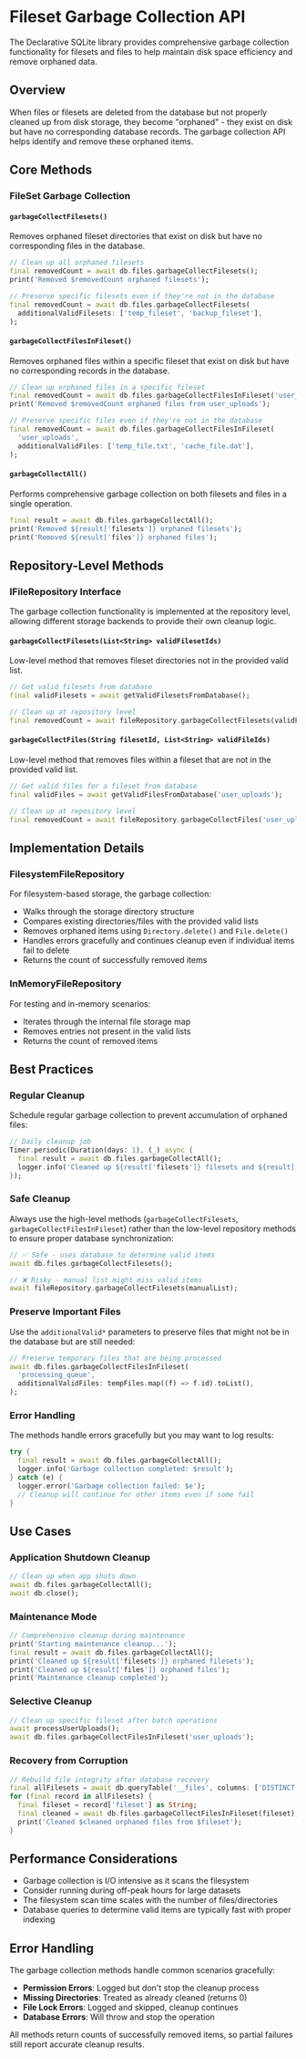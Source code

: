# Fileset Garbage Collection API

The Declarative SQLite library provides comprehensive garbage collection functionality for filesets and files to help maintain disk space efficiency and remove orphaned data.

## Overview

When files or filesets are deleted from the database but not properly cleaned up from disk storage, they become "orphaned" - they exist on disk but have no corresponding database records. The garbage collection API helps identify and remove these orphaned items.

## Core Methods

### FileSet Garbage Collection

#### `garbageCollectFilesets()`

Removes orphaned fileset directories that exist on disk but have no corresponding files in the database.

```dart
// Clean up all orphaned filesets
final removedCount = await db.files.garbageCollectFilesets();
print('Removed $removedCount orphaned filesets');

// Preserve specific filesets even if they're not in the database
final removedCount = await db.files.garbageCollectFilesets(
  additionalValidFilesets: ['temp_fileset', 'backup_fileset'],
);
```

#### `garbageCollectFilesInFileset()`

Removes orphaned files within a specific fileset that exist on disk but have no corresponding records in the database.

```dart
// Clean up orphaned files in a specific fileset
final removedCount = await db.files.garbageCollectFilesInFileset('user_uploads');
print('Removed $removedCount orphaned files from user_uploads');

// Preserve specific files even if they're not in the database
final removedCount = await db.files.garbageCollectFilesInFileset(
  'user_uploads',
  additionalValidFiles: ['temp_file.txt', 'cache_file.dat'],
);
```

#### `garbageCollectAll()`

Performs comprehensive garbage collection on both filesets and files in a single operation.

```dart
final result = await db.files.garbageCollectAll();
print('Removed ${result['filesets']} orphaned filesets');
print('Removed ${result['files']} orphaned files');
```

## Repository-Level Methods

### IFileRepository Interface

The garbage collection functionality is implemented at the repository level, allowing different storage backends to provide their own cleanup logic.

#### `garbageCollectFilesets(List<String> validFilesetIds)`

Low-level method that removes fileset directories not in the provided valid list.

```dart
// Get valid filesets from database
final validFilesets = await getValidFilesetsFromDatabase();

// Clean up at repository level
final removedCount = await fileRepository.garbageCollectFilesets(validFilesets);
```

#### `garbageCollectFiles(String filesetId, List<String> validFileIds)`

Low-level method that removes files within a fileset that are not in the provided valid list.

```dart
// Get valid files for a fileset from database
final validFiles = await getValidFilesFromDatabase('user_uploads');

// Clean up at repository level
final removedCount = await fileRepository.garbageCollectFiles('user_uploads', validFiles);
```

## Implementation Details

### FilesystemFileRepository

For filesystem-based storage, the garbage collection:

- Walks through the storage directory structure
- Compares existing directories/files with the provided valid lists
- Removes orphaned items using `Directory.delete()` and `File.delete()`
- Handles errors gracefully and continues cleanup even if individual items fail to delete
- Returns the count of successfully removed items

### InMemoryFileRepository

For testing and in-memory scenarios:

- Iterates through the internal file storage map
- Removes entries not present in the valid lists
- Returns the count of removed items

## Best Practices

### Regular Cleanup

Schedule regular garbage collection to prevent accumulation of orphaned files:

```dart
// Daily cleanup job
Timer.periodic(Duration(days: 1), (_) async {
  final result = await db.files.garbageCollectAll();
  logger.info('Cleaned up ${result['filesets']} filesets and ${result['files']} files');
});
```

### Safe Cleanup

Always use the high-level methods (`garbageCollectFilesets`, `garbageCollectFilesInFileset`) rather than the low-level repository methods to ensure proper database synchronization:

```dart
// ✅ Safe - uses database to determine valid items
await db.files.garbageCollectFilesets();

// ❌ Risky - manual list might miss valid items
await fileRepository.garbageCollectFilesets(manualList);
```

### Preserve Important Files

Use the `additionalValid*` parameters to preserve files that might not be in the database but are still needed:

```dart
// Preserve temporary files that are being processed
await db.files.garbageCollectFilesInFileset(
  'processing_queue',
  additionalValidFiles: tempFiles.map((f) => f.id).toList(),
);
```

### Error Handling

The methods handle errors gracefully but you may want to log results:

```dart
try {
  final result = await db.files.garbageCollectAll();
  logger.info('Garbage collection completed: $result');
} catch (e) {
  logger.error('Garbage collection failed: $e');
  // Cleanup will continue for other items even if some fail
}
```

## Use Cases

### Application Shutdown Cleanup

```dart
// Clean up when app shuts down
await db.files.garbageCollectAll();
await db.close();
```

### Maintenance Mode

```dart
// Comprehensive cleanup during maintenance
print('Starting maintenance cleanup...');
final result = await db.files.garbageCollectAll();
print('Cleaned up ${result['filesets']} orphaned filesets');
print('Cleaned up ${result['files']} orphaned files');
print('Maintenance cleanup completed');
```

### Selective Cleanup

```dart
// Clean up specific fileset after batch operations
await processUserUploads();
await db.files.garbageCollectFilesInFileset('user_uploads');
```

### Recovery from Corruption

```dart
// Rebuild file integrity after database recovery
final allFilesets = await db.queryTable('__files', columns: ['DISTINCT fileset']);
for (final record in allFilesets) {
  final fileset = record['fileset'] as String;
  final cleaned = await db.files.garbageCollectFilesInFileset(fileset);
  print('Cleaned $cleaned orphaned files from $fileset');
}
```

## Performance Considerations

- Garbage collection is I/O intensive as it scans the filesystem
- Consider running during off-peak hours for large datasets
- The filesystem scan time scales with the number of files/directories
- Database queries to determine valid items are typically fast with proper indexing

## Error Handling

The garbage collection methods handle common scenarios gracefully:

- **Permission Errors**: Logged but don't stop the cleanup process
- **Missing Directories**: Treated as already cleaned (returns 0)
- **File Lock Errors**: Logged and skipped, cleanup continues
- **Database Errors**: Will throw and stop the operation

All methods return counts of successfully removed items, so partial failures still report accurate cleanup results.